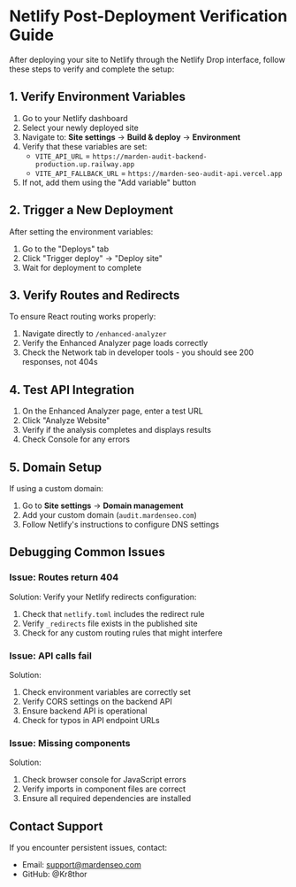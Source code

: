 # Netlify Post-Deployment Verification Guide

After deploying your site to Netlify through the Netlify Drop interface, follow these steps to verify and complete the setup:

## 1. Verify Environment Variables

1. Go to your Netlify dashboard
2. Select your newly deployed site
3. Navigate to: **Site settings** → **Build & deploy** → **Environment**
4. Verify that these variables are set:
   - `VITE_API_URL` = `https://marden-audit-backend-production.up.railway.app`
   - `VITE_API_FALLBACK_URL` = `https://marden-seo-audit-api.vercel.app`
5. If not, add them using the "Add variable" button

## 2. Trigger a New Deployment

After setting the environment variables:

1. Go to the "Deploys" tab
2. Click "Trigger deploy" → "Deploy site"
3. Wait for deployment to complete

## 3. Verify Routes and Redirects

To ensure React routing works properly:

1. Navigate directly to `/enhanced-analyzer`
2. Verify the Enhanced Analyzer page loads correctly
3. Check the Network tab in developer tools - you should see 200 responses, not 404s

## 4. Test API Integration

1. On the Enhanced Analyzer page, enter a test URL
2. Click "Analyze Website"
3. Verify if the analysis completes and displays results
4. Check Console for any errors

## 5. Domain Setup

If using a custom domain:

1. Go to **Site settings** → **Domain management**
2. Add your custom domain (`audit.mardenseo.com`)
3. Follow Netlify's instructions to configure DNS settings

## Debugging Common Issues

### Issue: Routes return 404
Solution: Verify your Netlify redirects configuration:
1. Check that `netlify.toml` includes the redirect rule
2. Verify `_redirects` file exists in the published site
3. Check for any custom routing rules that might interfere

### Issue: API calls fail
Solution: 
1. Check environment variables are correctly set
2. Verify CORS settings on the backend API
3. Ensure backend API is operational
4. Check for typos in API endpoint URLs

### Issue: Missing components
Solution:
1. Check browser console for JavaScript errors
2. Verify imports in component files are correct
3. Ensure all required dependencies are installed

## Contact Support

If you encounter persistent issues, contact:
- Email: support@mardenseo.com
- GitHub: @Kr8thor